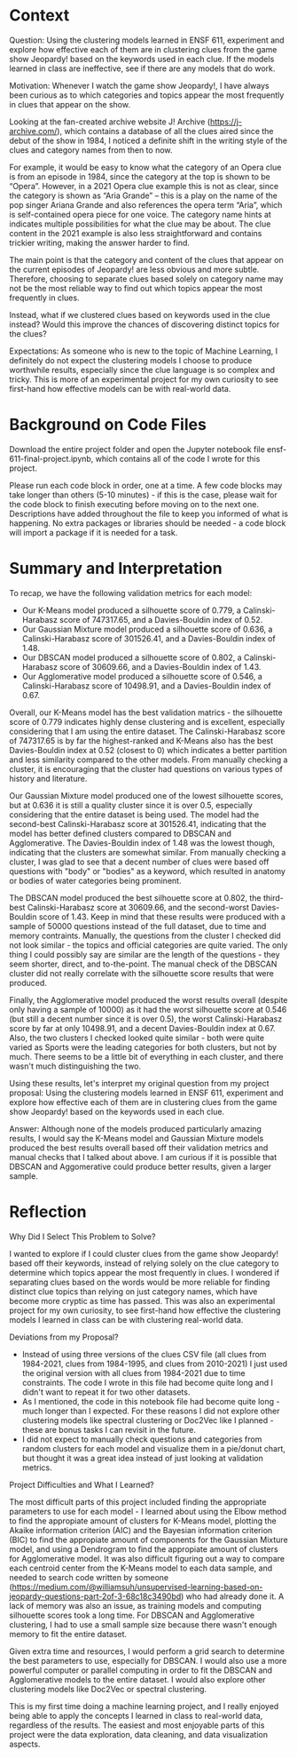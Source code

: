 # Context

Question: Using the clustering models learned in ENSF 611, experiment and explore how effective each of them are in clustering clues from the game show Jeopardy! based on the keywords used in each clue. If the models learned in class are ineffective, see if there are any models that do work.

Motivation: Whenever I watch the game show Jeopardy!, I have always been curious as to which categories and topics appear the most frequently in clues that appear on the show.

Looking at the fan-created archive website J! Archive (https://j-archive.com/), which contains a database of all the clues aired since the debut of the show in 1984, I noticed a definite shift in the writing style of the clues and category names from then to now.

For example, it would be easy to know what the category of an Opera clue is from an episode in 1984, since the category at the top is shown to be “Opera”. However, in a 2021 Opera clue example this is not as clear, since the category is shown as “Aria Grande” – this is a play on the name of the pop singer Ariana Grande and also references the opera term “Aria”, which is self-contained opera piece for one voice. The category name hints at indicates multiple possibilities for what the clue may be about. The clue content in the 2021 example is also less straightforward and contains trickier writing, making the answer harder to find.

The main point is that the category and content of the clues that appear on the current episodes of Jeopardy! are less obvious and more subtle. Therefore, choosing to separate clues based solely on category name may not be the most reliable way to find out which topics appear the most frequently in clues.

Instead, what if we clustered clues based on keywords used in the clue instead? Would this improve the chances of discovering distinct topics for the clues?

Expectations: As someone who is new to the topic of Machine Learning, I definitely do not expect the clustering models I choose to produce worthwhile results, especially since the clue language is so complex and tricky. This is more of an experimental project for my own curiosity to see first-hand how effective models can be with real-world data.

# Background on Code Files
Download the entire project folder and open the Jupyter notebook file ensf-611-final-project.ipynb, which contains all of the code I wrote for this project. 

Please run each code block in order, one at a time. A few code blocks may take longer than others (5-10 minutes) - if this is the case, please wait for the code block to finish executing before moving on to the next one. Descriptions have added throughout the file to keep you informed of what is happening. No extra packages or libraries should be needed - a code block will import a package if it is needed for a task.

# Summary and Interpretation

To recap, we have the following validation metrics for each model:
- Our K-Means model produced a silhouette score of 0.779, a Calinski-Harabasz score of 747317.65, and a Davies-Bouldin index of 0.52.
- Our Gaussian Mixture model produced a silhouette score of 0.636, a Calinski-Harabasz score of 301526.41, and a Davies-Bouldin index of 1.48.
- Our DBSCAN model produced a silhouette score of 0.802, a Calinski-Harabasz score of 30609.66, and a Davies-Bouldin index of 1.43.
- Our Agglomerative model produced a silhouette score of 0.546, a Calinski-Harabasz score of 10498.91, and a Davies-Bouldin index of 0.67.

Overall, our K-Means model has the best validation matrics - the silhouette score of 0.779 indicates highly dense clustering and is excellent, especially considering that I am using the entire dataset. The Calinski-Harabasz score of 747317.65 is by far the highest-ranked and K-Means also has the best Davies-Bouldin index at 0.52 (closest to 0) which indicates a better partition and less similarity compared to the other models. From manually checking a cluster, it is encouraging that the cluster had questions on various types of history and literature.

Our Gaussian Mixture model produced one of the lowest silhouette scores, but at 0.636 it is still a quality cluster since it is over 0.5, especially considering that the entire dataset is being used. The model had the second-best Calinski-Harabasz score at 301526.41, indicating that the model has better defined clusters compared to DBSCAN and Agglomerative. The Davies-Bouldin index of 1.48 was the lowest though, indicating that the clusters are somewhat similar. From manually checking a cluster, I was glad to see that a decent number of clues were based off questions with "body" or "bodies" as a keyword, which resulted in anatomy or bodies of water categories being prominent.

The DBSCAN model produced the best silhouette score at 0.802, the third-best Calinski-Harabasz score at 30609.66, and the second-worst Davies-Bouldin score of 1.43. Keep in mind that these results were produced with a sample of 50000 questions instead of the full dataset, due to time and memory contraints. Manually, the questions from the cluster I checked did not look similar - the topics and official categories are quite varied. The only thing I could possibly say are similar are the length of the questions - they seem shorter, direct, and to-the-point. The manual check of the DBSCAN cluster did not really correlate with the silhouette score results that were produced.

Finally, the Agglomerative model produced the worst results overall (despite only having a sample of 10000) as it had the worst silhouette score at 0.546 (but still a decent number since it is over 0.5), the worst Calinski-Harabasz score by far at only 10498.91, and a decent Davies-Bouldin index at 0.67. Also, the two clusters I checked looked quite similar - both were quite varied as Sports were the leading categories for both clusters, but not by much. There seems to be a little bit of everything in each cluster, and there wasn't much distinguishing the two.

Using these results, let's interpret my original question from my project proposal: Using the clustering models learned in ENSF 611, experiment and explore how effective each of them are in clustering clues from the game show Jeopardy! based on the keywords used in each clue.

Answer: Although none of the models produced particularly amazing results, I would say the K-Means model and Gaussian Mixture models produced the best results overall based off their validation metrics and manual checks that I talked about above. I am curious if it is possible that DBSCAN and Aggomerative could produce better results, given a larger sample.

# Reflection

Why Did I Select This Problem to Solve?

I wanted to explore if I could cluster clues from the game show Jeopardy! based off their keywords, instead of relying solely on the clue category to determine which topics appear the most frequently in clues. I wondered if separating clues based on the words would be more reliable for finding distinct clue topics than relying on just category names, which have become more cryptic as time has passed. This was also an experimental project for my own curiosity, to see first-hand how effective the clustering models I learned in class can be with clustering real-world data.

Deviations from my Proposal?
- Instead of using three versions of the clues CSV file (all clues from 1984-2021, clues from 1984-1995, and clues from 2010-2021) I just used the original version with all clues from 1984-2021 due to time constraints. The code I wrote in this file had become quite long and I didn't want to repeat it for two other datasets.
- As I mentioned, the code in this notebook file had become quite long - much longer than I expected. For these reasons I did not explore other clustering models like spectral clustering or Doc2Vec like I planned - these are bonus tasks I can revisit in the future.
- I did not expect to manually check questions and categories from random clusters for each model and visualize them in a pie/donut chart, but thought it was a great idea instead of just looking at validation metrics.

Project Difficulties and What I Learned?

The most difficult parts of this project included finding the appropriate parameters to use for each model - I learned about using the Elbow method to find the appropiate amount of clusters for K-Means model, plotting the Akaike information criterion (AIC) and the Bayesian information criterion (BIC) to find the appropiate amount of components for the Gaussian Mixture model, and using a Dendrogram to find the appropiate amount of clusters for Agglomerative model. It was also difficult figuring out a way to compare each centroid center from the K-Means model to each data sample, and needed to search code written by someone (https://medium.com/@williamsuh/unsupervised-learning-based-on-jeopardy-questions-part-2of-3-68c18c3490bd) who had already done it. A lack of memory was also an issue, as training models and computing silhouette scores took a long time. For DBSCAN and Agglomerative clustering, I had to use a small sample size because there wasn't enough memory to fit the entire dataset. 

Given extra time and resources, I would perform a grid search to determine the best parameters to use, especially for DBSCAN. I would also use a more powerful computer or parallel computing in order to fit the DBSCAN and Agglomerative models to the entire dataset. I would also explore other clustering models like Doc2Vec or spectral clustering.

This is my first time doing a machine learning project, and I really enjoyed being able to apply the concepts I learned in class to real-world data, regardless of the results. The easiest and most enjoyable parts of this project were the data exploration, data cleaning, and data visualization aspects.